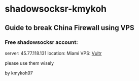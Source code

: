 # shadowsocksr-kmykoh
## Guide to break China Firewall using VPS

### Free shadowsocksr account:
server: 45.77.118.131
location: Miami
VPS: [Vultr](www.vultr.com)



please use them wisely

by kmykoh97

